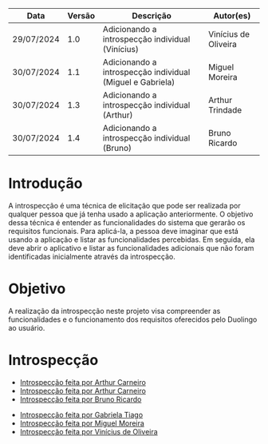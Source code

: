 | Data | Versão | Descrição | Autor(es) |
| ---- | ------ | --------- | --------- |
| 29/07/2024 | 1.0 | Adicionando a introspecção individual (Vinícius) | Vinícius de Oliveira |
| 30/07/2024 | 1.1 | Adicionando a introspecção individual (Miguel e Gabriela) | Miguel Moreira |
| 30/07/2024 | 1.3 | Adicionando a introspecção individual (Arthur) | Arthur Trindade |
| 30/07/2024 | 1.4 | Adicionando a introspecção individual (Bruno) | Bruno Ricardo |

# Introdução

A introspecção é uma técnica de elicitação que pode ser realizada por qualquer pessoa que já tenha usado a aplicação anteriormente. O objetivo dessa técnica é entender as funcionalidades do sistema que gerarão os requisitos funcionais. Para aplicá-la, a pessoa deve imaginar que está usando a aplicação e listar as funcionalidades percebidas. Em seguida, ela deve abrir o aplicativo e listar as funcionalidades adicionais que não foram identificadas inicialmente através da introspecção.

# Objetivo

A realização da introspecção neste projeto visa compreender as funcionalidades e o funcionamento dos requisitos oferecidos pelo Duolingo ao usuário.

# Introspecção
- [Introspecção feita por Arthur Carneiro](./introspeccaoIndividual/introspeccao_arthur.md)
- [Introspecção feita por Arthur Carneiro](./introspeccaoIndividual/introspeccao_arthur.md)
- [Introspecção feita por Bruno Ricardo](./introspeccaoIndividual/introspeccao_bruno.md)
<!-- - [Introspecção feita por Felipe de Oliveira](./introspeccaoIndividual/introspeccao_felipe.md) -->
- [Introspecção feita por Gabriela Tiago](./introspeccaoIndividual/introspeccao_gabriela.md)
- [Introspecção feita por Miguel Moreira](./introspeccaoIndividual/introspeccao_miguel.md)
- [Introspecção feita por Vinícius de Oliveira](./introspeccaoIndividual/introspeccao_vinicius.md)